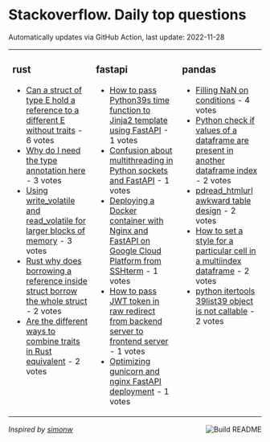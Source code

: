 # Stackoverflow. Daily top questions 

Automatically updates via GitHub Action, last update: <!-- date starts -->2022-11-28<!-- date ends -->


<table><tr><td valign="top" width="33%">

### rust
<!-- rust starts -->
* [Can a struct of type E hold a reference to a different E without traits](https://stackoverflow.com/questions/74596483/can-a-struct-of-type-e-hold-a-reference-to-a-different-e-without-traits) - 6 votes
* [Why do I need the type annotation here](https://stackoverflow.com/questions/74594453/why-do-i-need-the-type-annotation-here) - 3 votes
* [Using write_volatile and read_volatile for larger blocks of memory](https://stackoverflow.com/questions/74588434/using-write-volatile-and-read-volatile-for-larger-blocks-of-memory) - 3 votes
* [Rust why does borrowing a reference inside struct borrow the whole struct](https://stackoverflow.com/questions/74586882/rust-why-does-borrowing-a-reference-inside-struct-borrow-the-whole-struct) - 2 votes
* [Are the different ways to combine traits in Rust equivalent](https://stackoverflow.com/questions/74597335/are-the-different-ways-to-combine-traits-in-rust-equivalent) - 2 votes
<!-- rust ends -->
</td><td valign="top" width="34%">


### fastapi
<!-- fastapi starts -->
* [How to pass Python39s time function to Jinja2 template using FastAPI](https://stackoverflow.com/questions/74602664/how-to-pass-pythons-time-function-to-jinja2-template-using-fastapi) - 1 votes
* [Confusion about multithreading in Python sockets and FastAPI](https://stackoverflow.com/questions/74599213/confusion-about-multithreading-in-python-sockets-and-fastapi) - 1 votes
* [Deploying a Docker container with Nginx and FastAPI on Google Cloud Platform from SSHterm](https://stackoverflow.com/questions/74597004/deploying-a-docker-container-with-nginx-and-fastapi-on-google-cloud-platform-fro) - 1 votes
* [How to pass JWT token in raw redirect from backend server to frontend server](https://stackoverflow.com/questions/74590658/how-to-pass-jwt-token-in-raw-redirect-from-backend-server-to-frontend-server) - 1 votes
* [Optimizing gunicorn and nginx FastAPI deployment](https://stackoverflow.com/questions/74588588/optimizing-gunicorn-and-nginx-fastapi-deployment) - 1 votes
<!-- fastapi ends -->
</td><td valign="top" width="34%">


### pandas
<!-- pandas starts -->
* [Filling NaN on conditions](https://stackoverflow.com/questions/74595035/filling-nan-on-conditions) - 4 votes
* [Python check if values of a dataframe are present in another dataframe index](https://stackoverflow.com/questions/74598122/python-check-if-values-of-a-dataframe-are-present-in-another-dataframe-index) - 2 votes
* [pdread_htmlurl  awkward table design](https://stackoverflow.com/questions/74596303/pd-read-htmlurl-awkward-table-design) - 2 votes
* [How to set a style for a particular cell in a multiindex dataframe](https://stackoverflow.com/questions/74599211/how-to-set-a-style-for-a-particular-cell-in-a-multiindex-dataframe) - 2 votes
* [python itertools 39list39 object is not callable](https://stackoverflow.com/questions/74589578/python-itertools-list-object-is-not-callable) - 2 votes
<!-- pandas ends -->
</td></tr></table>

<a href="https://github.com/hp0404/hp0404/actions"><img src="https://github.com/hp0404/hp0404/workflows/Build%20README/badge.svg" align="right" alt="Build README"></a> <p>*Inspired by  [simonw](https://github.com/simonw/simonw)*</p>
